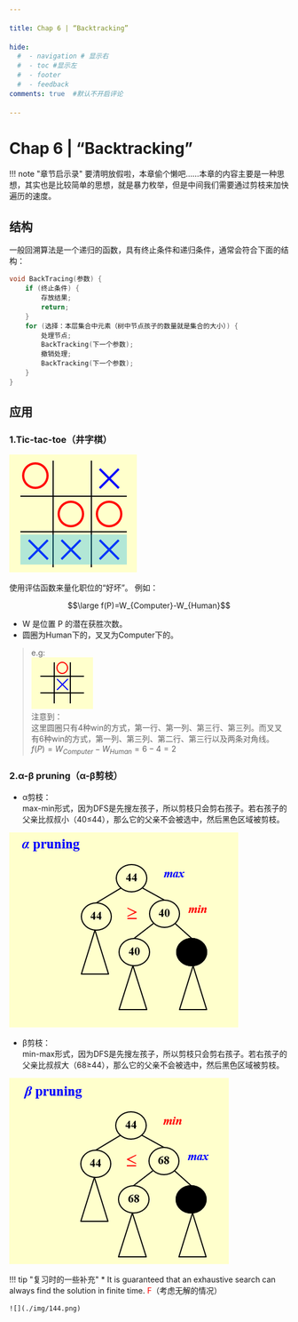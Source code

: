 ```yaml
---

title: Chap 6 | “Backtracking”

hide:
  #  - navigation # 显示右
  #  - toc #显示左
  #  - footer
  #  - feedback  
comments: true  #默认不开启评论

---
```

<h1 id="欢迎">Chap 6 | “Backtracking”</h1>
!!! note "章节启示录"
    要清明放假啦，本章偷个懒吧……本章的内容主要是一种思想，其实也是比较简单的思想，就是暴力枚举，但是中间我们需要通过剪枝来加快遍历的速度。

## 结构
一般回溯算法是一个递归的函数，具有终止条件和递归条件，通常会符合下面的结构：  
```C++
void BackTracing(参数) {
    if (终止条件) {
        存放结果;
        return;
    }
    for (选择：本层集合中元素（树中节点孩子的数量就是集合的大小）) {
        处理节点;
        BackTracking(下一个参数); 
        撤销处理;
        BackTracking(下一个参数); 
    }
}
```

## 应用
### 1.Tic-tac-toe（井字棋）
![](./img/119.png)  

使用评估函数来量化职位的“好坏”。 例如：

$$\large f(P)=W_{Computer}-W_{Human}$$  

* W 是位置 P 的潜在获胜次数。  
* 圆圈为Human下的，叉叉为Computer下的。  

>e.g:  
![](./img/120.png)  
注意到：   
这里圆圈只有4种win的方式，第一行、第一列、第三行、第三列。而叉叉有6种win的方式，第一列、第三列、第二行、第三行以及两条对角线。  
$f(P)=W_{Computer}-W_{Human}=6-4=2$

### 2.α-β pruning（α-β剪枝）  
* α剪枝：  
max-min形式，因为DFS是先搜左孩子，所以剪枝只会剪右孩子。若右孩子的父亲比叔叔小（40≤44），那么它的父亲不会被选中，然后黑色区域被剪枝。

![](./img/121.png)  

* β剪枝：  
min-max形式，因为DFS是先搜左孩子，所以剪枝只会剪右孩子。若右孩子的父亲比叔叔大（68≥44），那么它的父亲不会被选中，然后黑色区域被剪枝。

![](./img/122.png)

!!! tip "复习时的一些补充"
    * It is guaranteed that an exhaustive search can always find the solution in finite time. <font color="red">F</font>（考虑无解的情况）
      
    ![](./img/144.png)
